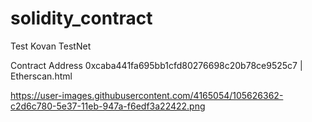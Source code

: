 # solidity_contract
Test Kovan TestNet

Contract Address 0xcaba441fa695bb1cfd80276698c20b78ce9525c7 | Etherscan.html


https://user-images.githubusercontent.com/4165054/105626362-c2d6c780-5e37-11eb-947a-f6edf3a22422.png
